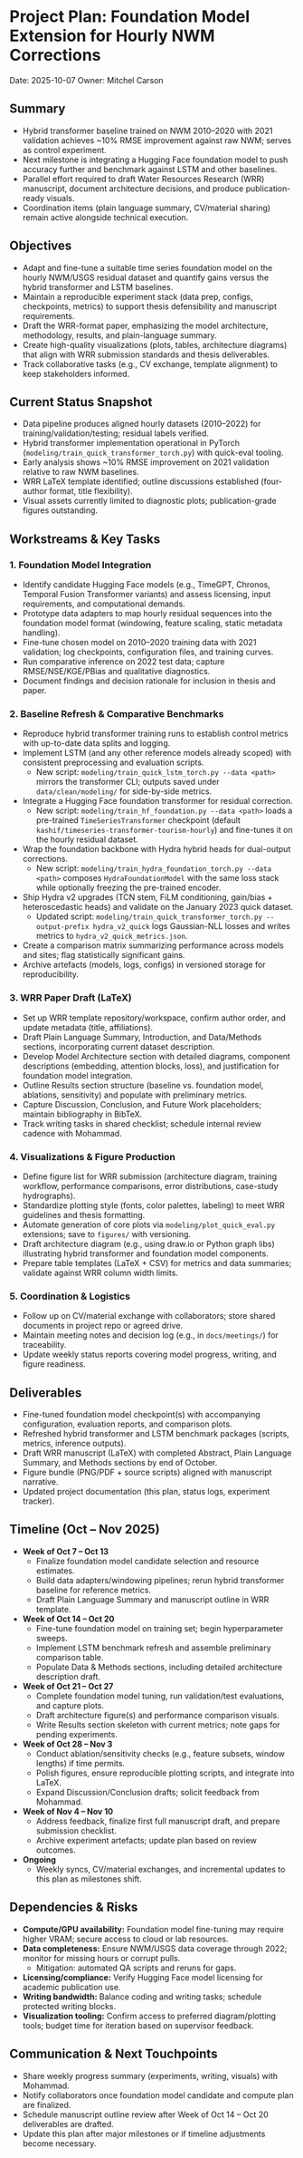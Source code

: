 # Project Plan: Foundation Model Extension for Hourly NWM Corrections

Date: 2025-10-07
Owner: Mitchel Carson

## Summary
- Hybrid transformer baseline trained on NWM 2010–2020 with 2021 validation achieves ~10% RMSE improvement against raw NWM; serves as control experiment.
- Next milestone is integrating a Hugging Face foundation model to push accuracy further and benchmark against LSTM and other baselines.
- Parallel effort required to draft Water Resources Research (WRR) manuscript, document architecture decisions, and produce publication-ready visuals.
- Coordination items (plain language summary, CV/material sharing) remain active alongside technical execution.

## Objectives
- Adapt and fine-tune a suitable time series foundation model on the hourly NWM/USGS residual dataset and quantify gains versus the hybrid transformer and LSTM baselines.
- Maintain a reproducible experiment stack (data prep, configs, checkpoints, metrics) to support thesis defensibility and manuscript requirements.
- Draft the WRR-format paper, emphasizing the model architecture, methodology, results, and plain-language summary.
- Create high-quality visualizations (plots, tables, architecture diagrams) that align with WRR submission standards and thesis deliverables.
- Track collaborative tasks (e.g., CV exchange, template alignment) to keep stakeholders informed.

## Current Status Snapshot
- Data pipeline produces aligned hourly datasets (2010–2022) for training/validation/testing; residual labels verified.
- Hybrid transformer implementation operational in PyTorch (`modeling/train_quick_transformer_torch.py`) with quick-eval tooling.
- Early analysis shows ~10% RMSE improvement on 2021 validation relative to raw NWM baselines.
- WRR LaTeX template identified; outline discussions established (four-author format, title flexibility).
- Visual assets currently limited to diagnostic plots; publication-grade figures outstanding.

## Workstreams & Key Tasks

### 1. Foundation Model Integration
- Identify candidate Hugging Face models (e.g., TimeGPT, Chronos, Temporal Fusion Transformer variants) and assess licensing, input requirements, and computational demands.
- Prototype data adapters to map hourly residual sequences into the foundation model format (windowing, feature scaling, static metadata handling).
- Fine-tune chosen model on 2010–2020 training data with 2021 validation; log checkpoints, configuration files, and training curves.
- Run comparative inference on 2022 test data; capture RMSE/NSE/KGE/PBias and qualitative diagnostics.
- Document findings and decision rationale for inclusion in thesis and paper.

### 2. Baseline Refresh & Comparative Benchmarks
- Reproduce hybrid transformer training runs to establish control metrics with up-to-date data splits and logging.
- Implement LSTM (and any other reference models already scoped) with consistent preprocessing and evaluation scripts.
  - New script: `modeling/train_quick_lstm_torch.py --data <path>` mirrors the transformer CLI; outputs saved under `data/clean/modeling/` for side-by-side metrics.
- Integrate a Hugging Face foundation transformer for residual correction.
  - New script: `modeling/train_hf_foundation.py --data <path>` loads a pre-trained `TimeSeriesTransformer` checkpoint (default `kashif/timeseries-transformer-tourism-hourly`) and fine-tunes it on the hourly residual dataset.
- Wrap the foundation backbone with Hydra hybrid heads for dual-output corrections.
  - New script: `modeling/train_hydra_foundation_torch.py --data <path>` composes `HydraFoundationModel` with the same loss stack while optionally freezing the pre-trained encoder.
- Ship Hydra v2 upgrades (TCN stem, FiLM conditioning, gain/bias + heteroscedastic heads) and validate on the January 2023 quick dataset.
  - Updated script: `modeling/train_quick_transformer_torch.py --output-prefix hydra_v2_quick` logs Gaussian-NLL losses and writes metrics to `hydra_v2_quick_metrics.json`.
- Create a comparison matrix summarizing performance across models and sites; flag statistically significant gains.
- Archive artefacts (models, logs, configs) in versioned storage for reproducibility.

### 3. WRR Paper Draft (LaTeX)
- Set up WRR template repository/workspace, confirm author order, and update metadata (title, affiliations).
- Draft Plain Language Summary, Introduction, and Data/Methods sections, incorporating current dataset description.
- Develop Model Architecture section with detailed diagrams, component descriptions (embedding, attention blocks, loss), and justification for foundation model integration.
- Outline Results section structure (baseline vs. foundation model, ablations, sensitivity) and populate with preliminary metrics.
- Capture Discussion, Conclusion, and Future Work placeholders; maintain bibliography in BibTeX.
- Track writing tasks in shared checklist; schedule internal review cadence with Mohammad.

### 4. Visualizations & Figure Production
- Define figure list for WRR submission (architecture diagram, training workflow, performance comparisons, error distributions, case-study hydrographs).
- Standardize plotting style (fonts, color palettes, labeling) to meet WRR guidelines and thesis formatting.
- Automate generation of core plots via `modeling/plot_quick_eval.py` extensions; save to `figures/` with versioning.
- Draft architecture diagram (e.g., using draw.io or Python graph libs) illustrating hybrid transformer and foundation model components.
- Prepare table templates (LaTeX + CSV) for metrics and data summaries; validate against WRR column width limits.

### 5. Coordination & Logistics
- Follow up on CV/material exchange with collaborators; store shared documents in project repo or agreed drive.
- Maintain meeting notes and decision log (e.g., in `docs/meetings/`) for traceability.
- Update weekly status reports covering model progress, writing, and figure readiness.

## Deliverables
- Fine-tuned foundation model checkpoint(s) with accompanying configuration, evaluation reports, and comparison plots.
- Refreshed hybrid transformer and LSTM benchmark packages (scripts, metrics, inference outputs).
- Draft WRR manuscript (LaTeX) with completed Abstract, Plain Language Summary, and Methods sections by end of October.
- Figure bundle (PNG/PDF + source scripts) aligned with manuscript narrative.
- Updated project documentation (this plan, status logs, experiment tracker).

## Timeline (Oct – Nov 2025)
- **Week of Oct 7 – Oct 13**
  - Finalize foundation model candidate selection and resource estimates.
  - Build data adapters/windowing pipelines; rerun hybrid transformer baseline for reference metrics.
  - Draft Plain Language Summary and manuscript outline in WRR template.
- **Week of Oct 14 – Oct 20**
  - Fine-tune foundation model on training set; begin hyperparameter sweeps.
  - Implement LSTM benchmark refresh and assemble preliminary comparison table.
  - Populate Data & Methods sections, including detailed architecture description draft.
- **Week of Oct 21 – Oct 27**
  - Complete foundation model tuning, run validation/test evaluations, and capture plots.
  - Draft architecture figure(s) and performance comparison visuals.
  - Write Results section skeleton with current metrics; note gaps for pending experiments.
- **Week of Oct 28 – Nov 3**
  - Conduct ablation/sensitivity checks (e.g., feature subsets, window lengths) if time permits.
  - Polish figures, ensure reproducible plotting scripts, and integrate into LaTeX.
  - Expand Discussion/Conclusion drafts; solicit feedback from Mohammad.
- **Week of Nov 4 – Nov 10**
  - Address feedback, finalize first full manuscript draft, and prepare submission checklist.
  - Archive experiment artefacts; update plan based on review outcomes.
- **Ongoing**
  - Weekly syncs, CV/material exchanges, and incremental updates to this plan as milestones shift.

## Dependencies & Risks
- **Compute/GPU availability:** Foundation model fine-tuning may require higher VRAM; secure access to cloud or lab resources.
- **Data completeness:** Ensure NWM/USGS data coverage through 2022; monitor for missing hours or corrupt pulls.
  - Mitigation: automated QA scripts and reruns for gaps.
- **Licensing/compliance:** Verify Hugging Face model licensing for academic publication use.
- **Writing bandwidth:** Balance coding and writing tasks; schedule protected writing blocks.
- **Visualization tooling:** Confirm access to preferred diagram/plotting tools; budget time for iteration based on supervisor feedback.

## Communication & Next Touchpoints
- Share weekly progress summary (experiments, writing, visuals) with Mohammad.
- Notify collaborators once foundation model candidate and compute plan are finalized.
- Schedule manuscript outline review after Week of Oct 14 – Oct 20 deliverables are drafted.
- Update this plan after major milestones or if timeline adjustments become necessary.
